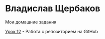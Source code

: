 

# Владислав Щербаков
Мои домашние задания

[Урок 12](scherbakovart.github.io/lesson_12/ "Моя готовая домашка") - Работа с репозиторием на GitHub

